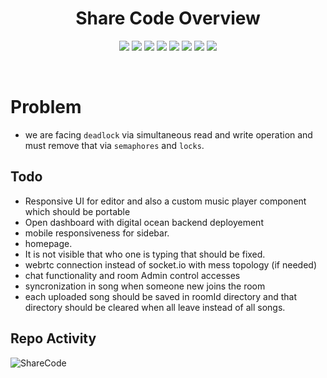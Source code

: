 <h1 align="center">Share Code Overview</h1>

<p align="center">
  <img src="https://img.shields.io/badge/build-passing-brightgreen">
  <img src="https://img.shields.io/badge/App-Share%20Code-informational">
  <img src="https://img.shields.io/badge/Version-0.1.0-informational">
  <img src="https://img.shields.io/badge/maintainer-Akash%20Sharma-brightgreen">
  <img src="https://img.shields.io/badge/Server-ExpressJs-informational">
  <img src="https://img.shields.io/badge/os-linux-brightgreen">
  <img src="https://img.shields.io/badge/published%20on-vercel-brightgreen">
  <img src="https://img.shields.io/badge/downloads-102-informational">
</p>

</br>

# Problem 
- we are facing ``deadlock`` via simultaneous read and write operation and must remove that via `semaphores` and `locks`.


## Todo
- Responsive UI for editor and also a custom music player component which should be portable
- Open dashboard with digital ocean backend deployement
- mobile responsiveness for sidebar.
- homepage. 
- It is not visible that who one is typing that should be fixed.
- webrtc connection instead of socket.io with mess topology (if needed)
- chat functionality and room Admin control accesses
- syncronization in song when someone new joins the room
- each uploaded song should be saved in roomId directory and that directory should be cleared when all leave instead of all songs. 

## Repo Activity
![ShareCode](https://repobeats.axiom.co/api/embed/ea3d62398d96c66d51b387967b8650199f7a6d91.svg "Repobeats analytics image")
